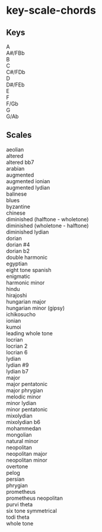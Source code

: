 # key-scale-chords

## Keys

A   
A#/FBb   
B   
C   
C#/FDb   
D   
D#/FEb   
E   
F   
F/Gb   
G   
G/Ab   

## Scales

aeolian   
altered   
altered bb7   
arabian   
augmented   
augmented ionian   
augmented lydian   
balinese   
blues   
byzantine   
chinese   
diminished (halftone - wholetone)   
diminished (wholetone - halftone)   
diminished lydian   
dorian   
dorian #4   
dorian b2   
double harmonic   
egyptian   
eight tone spanish   
enigmatic   
harmonic minor   
hindu   
hirajoshi   
hungarian major   
hungarian minor (gipsy)   
ichikosucho   
ionian   
kumoi   
leading whole tone   
locrian   
locrian 2   
locrian 6   
lydian   
lydian #9   
lydian b7   
major   
major pentatonic   
major phrygian   
melodic minor   
minor lydian   
minor pentatonic   
mixolydian   
mixolydian b6   
mohammedan   
mongolian   
natural minor   
neopolitan   
neopolitan major   
neopolitan minor   
overtone   
pelog   
persian   
phrygian   
prometheus   
prometheus neopolitan   
purvi theta   
six tone symmetrical   
todi theta   
whole tone   

